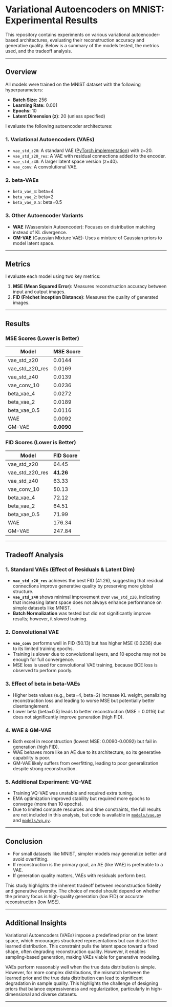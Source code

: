 # Variational Autoencoders on MNIST: Experimental Results

This repository contains experiments on various variational autoencoder-based architectures, evaluating their reconstruction accuracy and generative quality. Below is a summary of the models tested, the metrics used, and the tradeoff analysis.

---

## Overview

All models were trained on the MNIST dataset with the following hyperparameters:

- **Batch Size:** 256  
- **Learning Rate:** 0.001  
- **Epochs:** 10  
- **Latent Dimension (z)**: 20 (unless specified)  

I evaluate the following autoencoder architectures:

### 1. **Variational Autoencoders (VAEs)**
   - `vae_std_z20`: A standard VAE ([PyTorch implementation](https://github.com/pytorch/examples/blob/main/vae/main.py)) with z=20.
   - `vae_std_z20_res`: A VAE with residual connections added to the encoder.
   - `vae_std_z40`: A larger latent space version (z=40).
   - `vae_conv`: A convolutional VAE.

### 2. **beta-VAEs**
   - `beta_vae_4`: beta=4  
   - `beta_vae_2`: beta=2 
   - `beta_vae_0.5`: beta=0.5  

### 3. **Other Autoencoder Variants**
   - **WAE** (Wasserstein Autoencoder): Focuses on distribution matching instead of KL divergence.  
   - **GM-VAE** (Gaussian Mixture VAE): Uses a mixture of Gaussian priors to model latent space.

---

## Metrics

I evaluate each model using two key metrics:

1. **MSE (Mean Squared Error)**: Measures reconstruction accuracy between input and output images.  
2. **FID (Fréchet Inception Distance)**: Measures the quality of generated images. 

---

## Results
### MSE Scores (Lower is Better)

| Model             | MSE Score   |
|-------------------|-------------|
| vae_std_z20       | 0.0144      |
| vae_std_z20_res   | 0.0169      |
| vae_std_z40       | 0.0139  |
| vae_conv_10       | 0.0236      |
| beta_vae_4        | 0.0272      |
| beta_vae_2        | 0.0189      |
| beta_vae_0.5      | 0.0116      |
| WAE               | 0.0092      |
| GM-VAE            | **0.0090**  |

### FID Scores (Lower is Better)

| Model             | FID Score               |
|-------------------|-------------------------|
| vae_std_z20       | 64.45                    |
| vae_std_z20_res   | **41.26**        |
| vae_std_z40       | 63.33                    |
| vae_conv_10       | 50.13                    |
| beta_vae_4        | 72.12                    |
| beta_vae_2        | 64.51                    |
| beta_vae_0.5      | 71.99                    |
| WAE               | 176.34                   |
| GM-VAE            | 247.84                   |


---

## Tradeoff Analysis

### **1. Standard VAEs (Effect of Residuals & Latent Dim)**
- **`vae_std_z20_res`** achieves the best FID (41.26), suggesting that residual connections improve generative quality by preserving more global structure.  
- **`vae_std_z40`** shows minimal improvement over `vae_std_z20`, indicating that increasing latent space does not always enhance performance on simple datasets like MNIST.  
- **Batch Normalization** was tested but did not significantly improve results; however, it slowed training.

### **2. Convolutional VAE**
- **`vae_conv`** performs well in FID (50.13) but has higher MSE (0.0236) due to its limited training epochs.  
- Training is slower due to convolutional layers, and 10 epochs may not be enough for full convergence.
- MSE loss is used for convolutional VAE training, because BCE loss is observed to perform poorly.

### **3. Effect of beta in beta-VAEs**
- Higher beta values (e.g., beta=4, beta=2) increase KL weight, penalizing reconstruction loss and leading to worse MSE but potentially better disentanglement.  
- Lower beta (beta=0.5) leads to better reconstruction (MSE = 0.0116) but does not significantly improve generation (high FID).  

### **4. WAE & GM-VAE**
- Both excel in reconstruction (lowest MSE: 0.0090-0.0092) but fail in generation (high FID).  
- WAE behaves more like an AE due to its architecture, so its generative capability is poor.  
- GM-VAE likely suffers from overfitting, leading to poor generalization despite strong reconstruction.

### **5. Additional Experiment: VQ-VAE**
- Training VQ-VAE was unstable and required extra tuning.  
- EMA optimization improved stability but required more epochs to converge (more than 10 epochs).  
- Due to limited compute resources and time constraints, the full results are not included in this analysis, but code is available in [`models/vae.py`](models/vae.py) and [`models/vq.py`](models/vq.py).

---

## Conclusion

- For small datasets like MNIST, simpler models may generalize better and avoid overfitting.  
- If reconstruction is the primary goal, an AE (like WAE) is preferable to a VAE.  
- If generation quality matters, VAEs with residuals perform best.

This study highlights the inherent tradeoff between reconstruction fidelity and generative diversity. The choice of model should depend on whether the primary focus is high-quality generation (low FID) or accurate reconstruction (low MSE).

---

## Additional Insights

Variational Autoencoders (VAEs) impose a predefined prior on the latent space, which encourages structured representations but can distort the learned distribution. This constraint pulls the latent space toward a fixed shape, often degrading reconstruction quality. However, it enables sampling-based generation, making VAEs viable for generative modeling.

VAEs perform reasonably well when the true data distribution is simple. However, for more complex distributions, the mismatch between the learned prior and the true data distribution can lead to significant degradation in sample quality. This highlights the challenge of designing priors that balance expressiveness and regularization, particularly in high-dimensional and diverse datasets.

---


